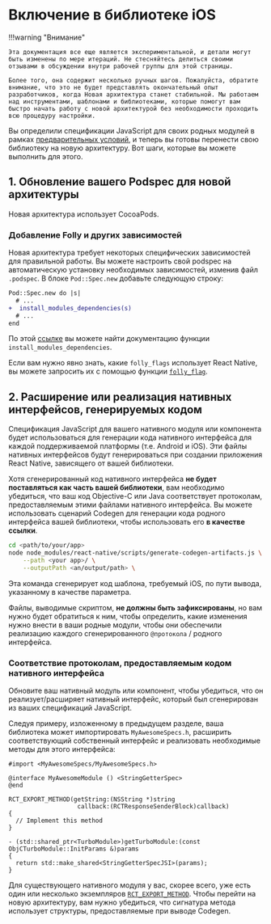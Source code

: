 # Включение в библиотеке iOS

!!!warning "Внимание"

    Эта документация все еще является экспериментальной, и детали могут быть изменены по мере итераций. Не стесняйтесь делиться своими отзывами в обсуждении внутри рабочей группы для этой страницы.

    Более того, она содержит несколько ручных шагов. Пожалуйста, обратите внимание, что это не будет представлять окончательный опыт разработчиков, когда Новая архитектура станет стабильной. Мы работаем над инструментами, шаблонами и библиотеками, которые помогут вам быстро начать работу с новой архитектурой без необходимости проходить всю процедуру настройки.

Вы определили спецификации JavaScript для своих родных модулей в рамках [предварительных условий](new-architecture-library-intro.md), и теперь вы готовы перенести свою библиотеку на новую архитектуру. Вот шаги, которые вы можете выполнить для этого.

## 1. Обновление вашего Podspec для новой архитектуры

Новая архитектура использует CocoaPods.

### Добавление Folly и других зависимостей

Новая архитектура требует некоторых специфических зависимостей для правильной работы. Вы можете настроить свой podspec на автоматическую установку необходимых зависимостей, изменив файл `.podspec`. В блоке `Pod::Spec.new` добавьте следующую строку:

```diff
Pod::Spec.new do |s|
  # ...
+  install_modules_dependencies(s)
  # ...
end
```

По этой [ссылке](https://github.com/facebook/react-native/blob/main/packages/react-native/scripts/react_native_pods.rb#L192-L197) вы можете найти документацию функции `install_modules_dependencies`.

Если вам нужно явно знать, какие `folly_flags` использует React Native, вы можете запросить их с помощью функции [`folly_flag`](https://github.com/facebook/react-native/blob/main/packages/react-native/scripts/react_native_pods.rb#L188).

## 2. Расширение или реализация нативных интерфейсов, генерируемых кодом

Спецификация JavaScript для вашего нативного модуля или компонента будет использоваться для генерации кода нативного интерфейса для каждой поддерживаемой платформы (т.е. Android и iOS). Эти файлы нативных интерфейсов будут генерироваться при создании приложения React Native, зависящего от вашей библиотеки.

Хотя сгенерированный код нативного интерфейса **не будет поставляться как часть вашей библиотеки**, вам необходимо убедиться, что ваш код Objective-C или Java соответствует протоколам, предоставляемым этими файлами нативного интерфейса. Вы можете использовать сценарий Codegen для генерации кода родного интерфейса вашей библиотеки, чтобы использовать его **в качестве ссылки**.

```sh
cd <path/to/your/app>
node node_modules/react-native/scripts/generate-codegen-artifacts.js \
    --path <your app>/ \
    --outputPath <an/output/path> \
```

Эта команда сгенерирует код шаблона, требуемый iOS, по пути вывода, указанному в качестве параметра.

Файлы, выводимые скриптом, **не должны быть зафиксированы**, но вам нужно будет обратиться к ним, чтобы определить, какие изменения нужно внести в ваши родные модули, чтобы они обеспечили реализацию каждого сгенерированного `@протокола` / родного интерфейса.

### Соответствие протоколам, предоставляемым кодом нативного интерфейса

Обновите ваш нативный модуль или компонент, чтобы убедиться, что он реализует/расширяет нативный интерфейс, который был сгенерирован из ваших спецификаций JavaScript.

Следуя примеру, изложенному в предыдущем разделе, ваша библиотека может импортировать `MyAwesomeSpecs.h`, расширить соответствующий собственный интерфейс и реализовать необходимые методы для этого интерфейса:

```objc
#import <MyAwesomeSpecs/MyAwesomeSpecs.h>

@interface MyAwesomeModule () <StringGetterSpec>
@end

RCT_EXPORT_METHOD(getString:(NSString *)string
                   callback:(RCTResponseSenderBlock)callback)
{
  // Implement this method
}

- (std::shared_ptr<TurboModule>)getTurboModule:(const ObjCTurboModule::InitParams &)params
{
  return std::make_shared<StringGetterSpecJSI>(params);
}
```

Для существующего нативного модуля у вас, скорее всего, уже есть один или несколько экземпляров [`RCT_EXPORT_METHOD`](native-modules-ios.md#export-a-native-method-to-javascript). Чтобы перейти на новую архитектуру, вам нужно убедиться, что сигнатура метода использует структуры, предоставляемые при выводе Codegen.
